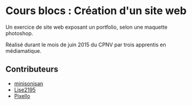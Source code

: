 # Cours blocs : Création d'un site web
Un exercice de site web exposant un portfolio, selon une maquette photoshop.

Réalisé durant le mois de juin 2015 du CPNV par trois apprentis en médiamatique.

## Contributeurs
* [minisonisan](http://github.com/minisonisan)
* [Lise2195](http://github.com/Lise2195)
* [Pixello](http://github.com/Pixello)
